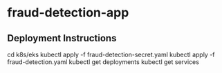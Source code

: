 # fraud-detection-app

## Deployment Instructions

cd k8s/eks
kubectl apply -f fraud-detection-secret.yaml
kubectl apply -f fraud-detection.yaml
kubectl get deployments
kubectl get services